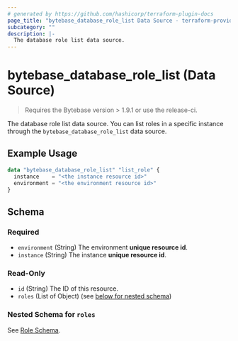 ```yaml
---
# generated by https://github.com/hashicorp/terraform-plugin-docs
page_title: "bytebase_database_role_list Data Source - terraform-provider-bytebase"
subcategory: ""
description: |-
  The database role list data source.
---
```


# bytebase_database_role_list (Data Source)

> Requires the Bytebase version > 1.9.1 or use the release-ci.

The database role list data source. You can list roles in a specific instance through the `bytebase_database_role_list` data source.

## Example Usage

```terraform
data "bytebase_database_role_list" "list_role" {
  instance    = "<the instance resource id>"
  environment = "<the environment resource id>"
}
```

## Schema

### Required

- `environment` (String) The environment **unique resource id**.
- `instance` (String) The instance **unique resource id**.

### Read-Only

- `id` (String) The ID of this resource.
- `roles` (List of Object) (see [below for nested schema](#nestedatt--roles))

<a id="nestedatt--roles"></a>

### Nested Schema for `roles`

See [Role Schema](https://registry.terraform.io/providers/bytebase/bytebase/latest/docs/data-sources/database_role#schema).
